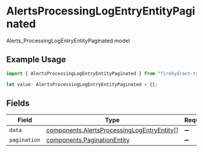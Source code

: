 # AlertsProcessingLogEntryEntityPaginated

Alerts_ProcessingLogEntryEntityPaginated model

## Example Usage

```typescript
import { AlertsProcessingLogEntryEntityPaginated } from "firehydrant-typescript-sdk/models/components";

let value: AlertsProcessingLogEntryEntityPaginated = {};
```

## Fields

| Field                                                                                                    | Type                                                                                                     | Required                                                                                                 | Description                                                                                              |
| -------------------------------------------------------------------------------------------------------- | -------------------------------------------------------------------------------------------------------- | -------------------------------------------------------------------------------------------------------- | -------------------------------------------------------------------------------------------------------- |
| `data`                                                                                                   | [components.AlertsProcessingLogEntryEntity](../../models/components/alertsprocessinglogentryentity.md)[] | :heavy_minus_sign:                                                                                       | N/A                                                                                                      |
| `pagination`                                                                                             | [components.PaginationEntity](../../models/components/paginationentity.md)                               | :heavy_minus_sign:                                                                                       | N/A                                                                                                      |